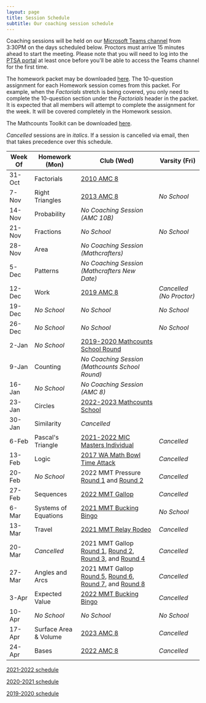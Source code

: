```yaml
---
layout: page
title: Session Schedule
subtitle: Our coaching session schedule
---
```


Coaching sessions will be held on our 
[Microsoft Teams channel](https://teams.microsoft.com/l/channel/19%3a732a7f9358af4a37affd3f56a592fbee%40thread.tacv2/General?groupId=1820c33d-ed0b-4685-9f38-c1b24c841dad&tenantId=f2d61132-f6d6-42d2-b97f-caa2960fb0f7)
from 3:30PM on the days scheduled below. Proctors must arrive 15 minutes ahead to start the meeting. Please note that you will need to log into the 
[PTSA portal](https://rmsptsa.sharepoint.com/sites/MathClub) at least once before you'll be able to access the Teams channel for the first time.

The homework packet may be downloaded [here](/files/Homework%20Packet.pdf). The 10-question assignment for each Homework
session comes from this packet. For example, when the _Factorials_ stretch is being covered, you only need to complete the 10-question
section under the _Factorials_ header in the packet. It is expected that all members will attempt to complete the assignment 
for the week. It will be covered completely in the Homework session.

The Mathcounts Toolkit can be downloaded [here](/files/Mathcounts%20Toolkit.pdf).

_Cancelled_ sessions are in _italics_. If a session is cancelled via email, then that takes precedence over this schedule.

| Week Of	| Homework (Mon)		| Club (Wed)  | Varsity (Fri) |
| ----------|-------------			| ----------- | ----------- |
| 31-Oct	| Factorials			| [2010 AMC 8](https://artofproblemsolving.com/wiki/index.php/2010_AMC_8_Problems) |  |
| 7-Nov 	| Right Triangles		| [2013 AMC 8](https://artofproblemsolving.com/wiki/index.php/2013_AMC_8_Problems) | _No School_ |
| 14-Nov	| Probability			| _No Coaching Session (AMC 10B)_ |  |
| 21-Nov	| Fractions				| _No School_ | _No School_ |
| 28-Nov	| Area					| _No Coaching Session (Mathcrafters)_ |  |
| 5-Dec		| Patterns				| _No Coaching Session (Mathcrafters New Date)_ |  |
| 12-Dec	| Work					| [2019 AMC 8](https://artofproblemsolving.com/wiki/index.php/2019_AMC_8_Problems) | _Cancelled (No Proctor)_ |
| 19-Dec	| _No School_    		| _No School_ | _No School_ |
| 26-Dec	| _No School_			| _No School_ | _No School_ |
| 2-Jan		| _No School_ 			| [2019-2020 Mathcounts School Round](/files/RMS%201920M%20Exam.pdf) |  |
| 9-Jan		| Counting				| _No Coaching Session (Mathcounts School Round)_ |  |
| 16-Jan	| _No School_			| _No Coaching Session (AMC 8)_ |  |
| 23-Jan	| Circles				| [2022-2023 Mathcounts School](/files/RMS%202223M%20Exam.pdf) |  |
| 30-Jan	| Similarity			| _Cancelled_ |  |
| 6-Feb		| Pascal's Triangle		| [2021-2022 MIC Masters Individual](http://www.academicsarecool.com/assets/samples/2021-2022_8th_Masters_tests.pdf) | _Cancelled_ |
| 13-Feb	| Logic					| [2017 WA Math Bowl Time Attack](https://www.wastudentmath.org/contests/mathbowl/2016.aspx) | _Cancelled_ |
| 20-Feb	| _No School_ 			| 2022 MMT Pressure [Round 1](https://mustangmath.com/archive/2022/Pressure1Problems.pdf) and [Round 2](https://mustangmath.com/archive/2022/Pressure2Problems.pdf) | _Cancelled_ |
| 27-Feb	| Sequences				| [2022 MMT Gallop](https://mustangmath.com/archive/2022/GallopProblems.pdf) | _Cancelled_ |
| 6-Mar	    | Systems of Equations	| [2021 MMT Bucking Bingo](https://mustangmath.com/archive/2021/BuckingBingo.pdf) | _No School_ |
| 13-Mar	| Travel    			| [2021 MMT Relay Rodeo](https://mustangmath.com/archive/2021/RelayRodeo.pdf) | _Cancelled_ |
| 20-Mar	| _Cancelled_			| 2021 MMT Gallop [Round 1](https://mustangmath.com/archive/2021/Gallop%20Set%201.pdf), [Round 2](https://mustangmath.com/archive/2021/Gallop%20Set%202.pdf), [Round 3](https://mustangmath.com/archive/2021/Gallop%20Set%203.pdf), and [Round 4](https://mustangmath.com/archive/2021/Gallop%20Set%204.pdf) | _Cancelled_ |
| 27-Mar	| Angles and Arcs		| 2021 MMT Gallop [Round 5](https://mustangmath.com/archive/2021/Gallop%20Set%205.pdf), [Round 6](https://mustangmath.com/archive/2021/Gallop%20Set%206.pdf), [Round 7](https://mustangmath.com/archive/2021/Gallop%20Set%207.pdf), and [Round 8](https://mustangmath.com/archive/2021/Gallop%20Set%208.pdf) | _Cancelled_ |
| 3-Apr		| Expected Value		| [2022 MMT Bucking Bingo](https://mustangmath.com/archive/2022/BuckingBingoProblems.pdf) | _Cancelled_ |
| 10-Apr	| _No School_			|  _No School_ | _No School_ |
| 17-Apr	| Surface Area & Volume | [2023 AMC 8](https://artofproblemsolving.com/wiki/index.php/2023_AMC_8_Problems) | _Cancelled_ |
| 24-Apr	| Bases					| [2022 AMC 8](https://artofproblemsolving.com/wiki/index.php/2022_AMC_8_Problems) | _Cancelled_ |

[2021-2022 schedule](/schedule-2122.md)

[2020-2021 schedule](/schedule-2021.md)

[2019-2020 schedule](/schedule-1920.md)
